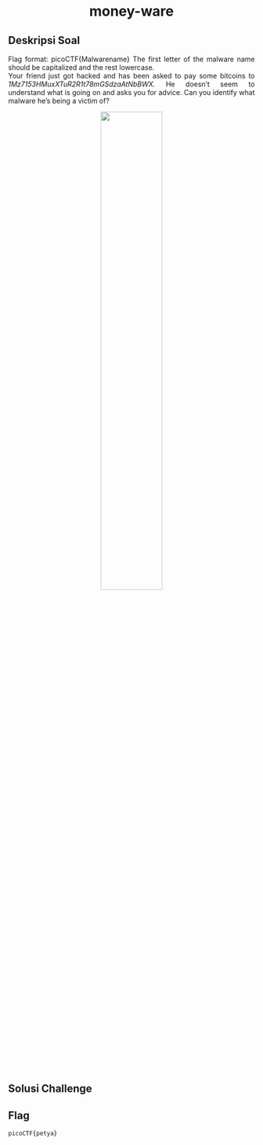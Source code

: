 <h1 align="center">money-ware</h1>

## Deskripsi Soal
<p align="justify">Flag format: picoCTF{Malwarename} The first letter of the malware name should be capitalized and the rest lowercase.<br>
Your friend just got hacked and has been asked to pay some bitcoins to <i>1Mz7153HMuxXTuR2R1t78mGSdzaAtNbBWX.</i> He doesn’t seem to understand what is going on and asks you for advice. Can you identify what malware he’s being a victim of?</p>
<p align="center">
<img src=""  width="50%" height="auto"/>
</p>

## Solusi Challenge 
<p align="justify"></p>

## Flag

```
picoCTF{petya}
```
